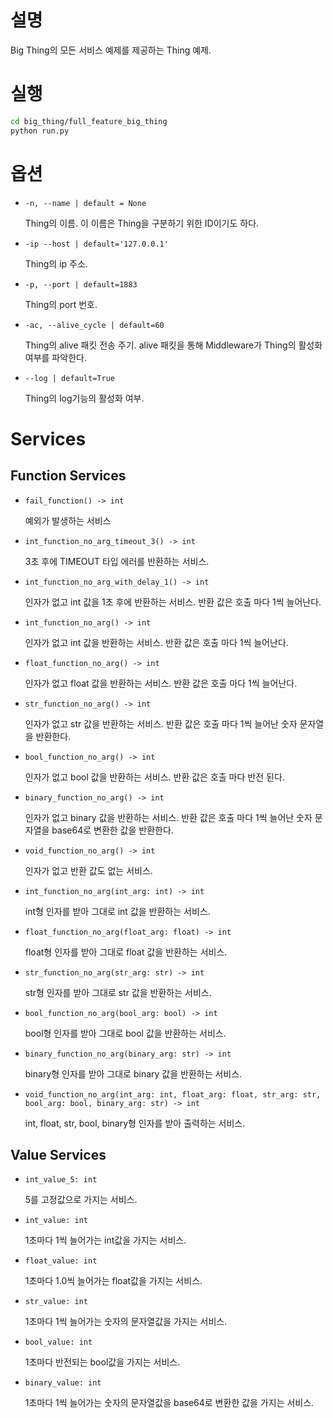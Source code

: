 # 설명

Big Thing의 모든 서비스 예제를 제공하는 Thing 예제.

# 실행

```bash
cd big_thing/full_feature_big_thing
python run.py
```

# 옵션

- `-n, --name | default = None`

  Thing의 이름. 이 이름은 Thing을 구분하기 위한 ID이기도 하다.

- `-ip --host | default='127.0.0.1'`

  Thing의 ip 주소.

- `-p, --port | default=1883`

  Thing의 port 번호.

- `-ac, --alive_cycle | default=60`

  Thing의 alive 패킷 전송 주기. alive 패킷을 통해 Middleware가 Thing의 활성화 여부를 파악한다.

- `--log | default=True`

  Thing의 log기능의 활성화 여부.

# Services

## Function Services

- `fail_function() -> int`

  예외가 발생하는 서비스

- `int_function_no_arg_timeout_3() -> int`

  3초 후에 TIMEOUT 타입 에러를 반환하는 서비스.

- `int_function_no_arg_with_delay_1() -> int`

  인자가 없고 int 값을 1초 후에 반환하는 서비스. 반환 값은 호출 마다 1씩 늘어난다.

- `int_function_no_arg() -> int`

  인자가 없고 int 값을 반환하는 서비스. 반환 값은 호출 마다 1씩 늘어난다.

- `float_function_no_arg() -> int`

  인자가 없고 float 값을 반환하는 서비스. 반환 값은 호출 마다 1씩 늘어난다.

- `str_function_no_arg() -> int`

  인자가 없고 str 값을 반환하는 서비스. 반환 값은 호출 마다 1씩 늘어난 숫자 문자열을 반환한다.

- `bool_function_no_arg() -> int`

  인자가 없고 bool 값을 반환하는 서비스. 반환 값은 호출 마다 반전 된다.

- `binary_function_no_arg() -> int`

  인자가 없고 binary 값을 반환하는 서비스. 반환 값은 호출 마다 1씩 늘어난 숫자 문자열을 base64로 변환한 값을 반환한다.

- `void_function_no_arg() -> int`

  인자가 없고 반환 값도 없는 서비스.

- `int_function_no_arg(int_arg: int) -> int`

  int형 인자를 받아 그대로 int 값을 반환하는 서비스.

- `float_function_no_arg(float_arg: float) -> int`

  float형 인자를 받아 그대로 float 값을 반환하는 서비스.

- `str_function_no_arg(str_arg: str) -> int`

  str형 인자를 받아 그대로 str 값을 반환하는 서비스.

- `bool_function_no_arg(bool_arg: bool) -> int`

  bool형 인자를 받아 그대로 bool 값을 반환하는 서비스.

- `binary_function_no_arg(binary_arg: str) -> int`

  binary형 인자를 받아 그대로 binary 값을 반환하는 서비스.

- `void_function_no_arg(int_arg: int, float_arg: float, str_arg: str, bool_arg: bool, binary_arg: str) -> int`

  int, float, str, bool, binary형 인자를 받아 출력하는 서비스.

## Value Services

- `int_value_5: int`

  5를 고정값으로 가지는 서비스.

- `int_value: int`

  1초마다 1씩 늘어가는 int값을 가지는 서비스.

- `float_value: int`

  1초마다 1.0씩 늘어가는 float값을 가지는 서비스.

- `str_value: int`

  1초마다 1씩 늘어가는 숫자의 문자열값을 가지는 서비스.

- `bool_value: int`

  1초마다 반전되는 bool값을 가지는 서비스.

- `binary_value: int`

  1초마다 1씩 늘어가는 숫자의 문자열값을 base64로 변환한 값을 가지는 서비스.
